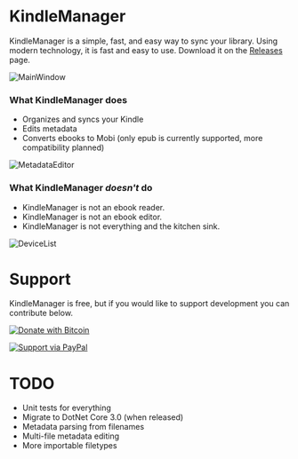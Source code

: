 
# KindleManager

KindleManager is a simple, fast, and easy way to sync your library. Using modern technology, it is fast and easy to use. Download it on the [Releases](https://github.com/sawyersteven/KindleManager/releases) page.

![MainWindow](https://raw.githubusercontent.com/sawyersteven/KindleManager/master/images/MainWindow.PNG)

### What KindleManager does
* Organizes and syncs your Kindle
* Edits metadata
* Converts ebooks to Mobi (only epub is currently supported, more compatibility planned)

![MetadataEditor](https://raw.githubusercontent.com/sawyersteven/KindleManager/master/images/MetadataEditor.PNG)

### What KindleManager *doesn't* do
* KindleManager is not an ebook reader.
* KindleManager is not an ebook editor.
* KindleManager is not everything and the kitchen sink.

![DeviceList](https://raw.githubusercontent.com/sawyersteven/KindleManager/master/images/Devices.PNG)

# Support

KindleManager is free, but if you would like to support development you can contribute below. 

[![Donate with Bitcoin](https://en.cryptobadges.io/badge/small/17BfQVGCsmHBNkVVbL1GxhhYFUMX2uytaT)](https://en.cryptobadges.io/donate/17BfQVGCsmHBNkVVbL1GxhhYFUMX2uytaT)

[![Support via PayPal](https://cdn.rawgit.com/twolfson/paypal-github-button/1.0.0/dist/button.svg)](https://www.paypal.me/sawyerstevenk/)


# TODO
* Unit tests for everything
* Migrate to DotNet Core 3.0 (when released)
* Metadata parsing from filenames
* Multi-file metadata editing
* More importable filetypes
